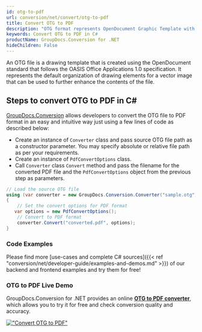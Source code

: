 ```yaml
---
id: otg-to-pdf
url: conversion/net/convert/otg-to-pdf
title: Convert OTG to PDF
description: "OTG format represents OpenDocument Graphic Template with .otg extension. Learn how to convert OTG to PDF file programmatically in C# language using GroupDocs.Conversion for .NET library."
keywords: Convert OTG to PDF in C#
productName: GroupDocs.Conversion for .NET
hideChildren: False
---
```


An OTG file is a drawing template that is created using the OpenDocument standard that follows the OASIS Office Applications 1.0 specification. It represents the default organization of drawing elements for a vector image that can be used to further enhance the contents of the file.

## Steps to convert OTG to PDF in C#

[GroupDocs.Conversion](https://products.groupdocs.com/conversion/net) allows developers to convert the OTG file to PDF format in an easy and intuitive way just using a few lines of code as described below:

* Create an instance of `Converter` class and pass source OTG file path as a constructor parameter. You may specify absolute or relative file path as per your requirements. 
* Create an instance of `PdfConvertOptions` class.
* Call `Converter` class `Convert` method and pass the filename for the converted PDF file and the `PdfConvertOptions` object from the previous step as parameters.

```csharp
// Load the source OTG file
using (var converter = new GroupDocs.Conversion.Converter("sample.otg"))
{
    // Set the convert options for PDF format
   var options = new PdfConvertOptions();
    // Convert to PDF format
    converter.Convert("converted.pdf", options);
}
```

### Code Examples

Please find more [use-cases and complete C# sources]({{< ref "conversion/net/developer-guide/examples-and-demos.md" >}}) of our backend and frontend examples and try them for free!

### OTG to PDF Live Demo

GroupDocs.Conversion for .NET provides an online [**OTG to PDF converter**](https://products.groupdocs.app/conversion/otg-to-pdf), which allows you to try it for free and check conversion quality and accuracy.

[!["Convert OTG to PDF"](conversion/net/images/convert-to-pdf/convert-otg-to-pdf.png)](https://products.groupdocs.app/conversion/otg-to-pdf)